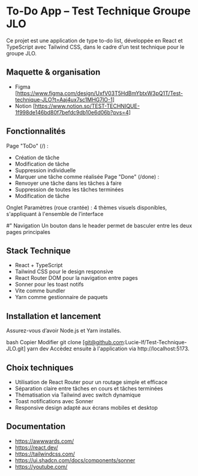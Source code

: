 # To-Do App – Test Technique Groupe JLO
Ce projet est une application de type to-do list, développée en React et TypeScript avec Tailwind CSS, dans le cadre d’un test technique pour le groupe JLO.

## Maquette & organisation
- Figma [https://www.figma.com/design/UxfV03T5HdBmYbtxW3pQ1T/Test-technique-JLO?t=Aaj4ux7sc1MHG7lO-1]
- Notion [https://www.notion.so/TEST-TECHNIQUE-1f998de146bd80f7befdc9db10e6d06b?pvs=4]

## Fonctionnalités
Page "ToDo" (/) :
- Création de tâche
- Modification de tâche
- Suppression individuelle
- Marquer une tâche comme réalisée
Page "Done" (/done) :
- Renvoyer une tâche dans les tâches à faire
- Suppression de toutes les tâches terminées
- Modification de tâche

Onglet Paramètres (roue crantée) :
4 thèmes visuels disponibles, s'appliquant à l'ensemble de l’interface

#" Navigation
Un bouton dans le header permet de basculer entre les deux pages principales

## Stack Technique
- React + TypeScript
- Tailwind CSS pour le design responsive
- React Router DOM pour la navigation entre pages
- Sonner pour les toast notifs
- Vite comme bundler
- Yarn comme gestionnaire de paquets

## Installation et lancement
Assurez-vous d’avoir Node.js et Yarn installés.

bash
Copier
Modifier
git clone [git@github.com:Lucie-lf/Test-Technique-JLO.git]
yarn dev
Accèdez ensuite à l'application via http://localhost:5173.

## Choix techniques
- Utilisation de React Router pour un routage simple et efficace
- Séparation claire entre tâches en cours et tâches terminées
- Thématisation via Tailwind avec switch dynamique
- Toast notifications avec Sonner
- Responsive design adapté aux écrans mobiles et desktop

## Documentation
- https://awwwards.com/
- https://react.dev/
- https://tailwindcss.com/
- https://ui.shadcn.com/docs/components/sonner
- https://youtube.com/